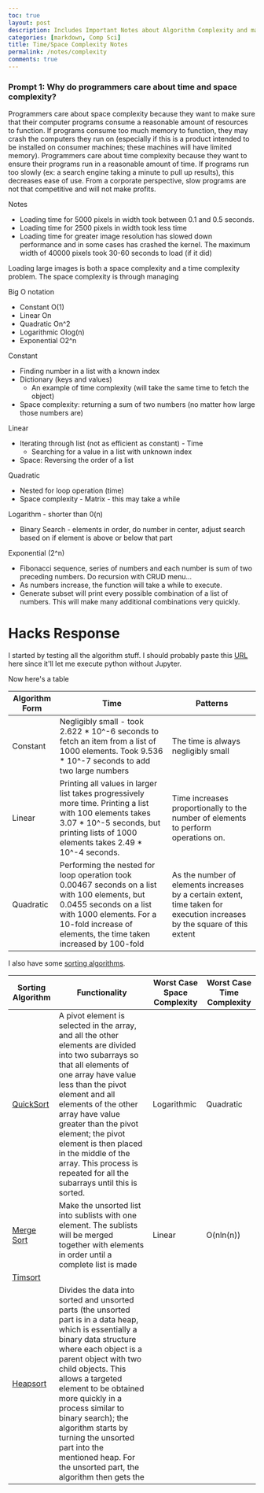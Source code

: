 ```yaml
---
toc: true
layout: post
description: Includes Important Notes about Algorithm Complexity and managing high volumes of complexity
categories: [markdown, Comp Sci]
title: Time/Space Complexity Notes
permalink: /notes/complexity
comments: true
---
```



### Prompt 1: Why do programmers care about time and space complexity?

Programmers care about space complexity because they want to make sure that their computer programs consume a reasonable amount of resources to function. If programs consume too much memory to function, they may crash the computers they run on (especially if this is a product intended to be installed on consumer machines; these machines will have limited memory). Programmers care about time complexity because they want to ensure their programs run in a reasonable amount of time. If programs run too slowly (ex: a search engine taking a minute to pull up results), this decreases ease of use. From a corporate perspective, slow programs are not that competitive and will not make profits.


Notes
- Loading time for 5000 pixels in width took between 0.1 and 0.5 seconds.
- Loading time for 2500 pixels in width took less time
- Loading time for greater image resolution has slowed down performance and in some cases has crashed the kernel. The maximum width of 40000 pixels took 30-60 seconds to load (if it did)

Loading large images is both a space complexity and a time complexity problem. The space complexity is through managing

Big O notation

- Constant O(1)
- Linear On
- Quadratic On^2
- Logarithmic Olog(n)
- Exponential O2^n


Constant
- Finding number in a list with a known index
- Dictionary (keys and values)
  - An example of time complexity (will take the same time to fetch the object)
- Space complexity: returning a sum of two numbers (no matter how large those numbers are)

Linear
- Iterating through list (not as efficient as constant) - Time
  - Searching for a value in a list with unknown index
- Space: Reversing the order of a list

Quadratic
- Nested for loop operation (time)
- Space complexity - Matrix - this may take a while

Logarithm - shorter than 0(n)
- Binary Search - elements in order, do number in center, adjust search based on if element is above or below that part

Exponential (2^n)
- Fibonacci sequence, series of numbers and each number is sum of two preceding numbers. Do recursion with CRUD menu...
- As numbers increase, the function will take a while to execute.
- Generate subset will print every possible combination of a list of numbers. This will make many additional combinations very quickly. 

# Hacks Response

I started by testing all the algorithm stuff. I should probably paste this [URL](https://www.w3schools.com/python/trypython.asp?filename=demo_list) here since it'll let me execute python without Jupyter.

Now here's a table

| Algorithm Form | Time | Patterns |
|-|-|-|
| Constant | Negligibly small - took 2.622 * 10^-6 seconds to fetch an item from a list of 1000 elements. Took 9.536 * 10^-7 seconds to add two large numbers | The time is always negligibly small |
| Linear | Printing all values in larger list takes progressively more time. Printing a list with 100 elements takes 3.07 * 10^-5 seconds, but printing lists of 1000 elements takes 2.49 * 10^-4 seconds. | Time increases proportionally to the number of elements to perform operations on. |
| Quadratic | Performing the nested for loop operation took 0.00467 seconds on a list with 100 elements, but 0.0455 seconds on a list with 1000 elements. For a 10-fold increase of elements, the time taken increased by 100-fold | As the number of elements increases by a certain extent, time taken for execution increases by the square of this extent |


I also have some [sorting algorithms](https://www.bigocheatsheet.com/).

| Sorting Algorithm | Functionality | Worst Case Space Complexity| Worst Case Time Complexity |
|-|-|-|-|
| [QuickSort](https://en.wikipedia.org/wiki/Quicksort) | A pivot element is selected in the array, and all the other elements are divided into two subarrays so that all elements of one array have value less than the pivot element and all elements of the other array have value greater than the pivot element; the pivot element is then placed in the middle of the array. This process is repeated for all the subarrays until this is sorted. | Logarithmic | Quadratic |
| [Merge Sort](https://en.wikipedia.org/wiki/Merge_sort) | Make the unsorted list into sublists with one element. The sublists will be merged together with elements in order until a complete list is made | Linear | O(nln(n)) |
| [Timsort](https://en.wikipedia.org/wiki/Timsort) | 
| [Heapsort](https://en.wikipedia.org/wiki/Heapsort) | Divides the data into sorted and unsorted parts (the unsorted part is in a data heap, which is essentially a binary data structure where each object is a parent object with two child objects. This allows a targeted element to be obtained more quickly in a process similar to binary search); the algorithm starts by turning the unsorted part into the mentioned heap. For the unsorted part, the algorithm then gets the 


